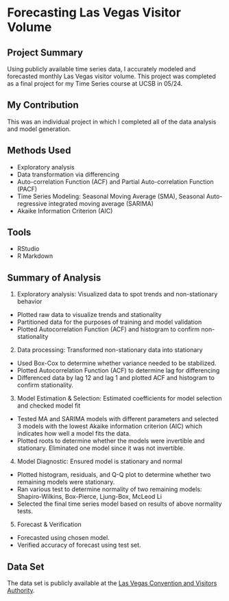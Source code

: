 # Forecasting Las Vegas Visitor Volume

## Project Summary
Using publicly available time series data, I accurately modeled and forecasted monthly Las Vegas visitor volume. This project was completed as a final project for my Time Series course at UCSB in 05/24. 

## My Contribution 
This was an individual project in which I completed all of the data analysis and model generation.

## Methods Used
- Exploratory analysis
- Data transformation via differencing 
- Auto-correlation Function (ACF) and Partial Auto-correlation Function (PACF)
- Time Series Modeling: Seasonal Moving Average (SMA), Seasonal Auto-regressive integrated moving average (SARIMA)
- Akaike Information Criterion (AIC)

## Tools
- RStudio
- R Markdown

## Summary of Analysis
1. Exploratory analysis:  Visualized data to spot trends and non-stationary behavior 
- Plotted raw data to visualize trends and stationality
- Partitioned data for the purposes of training and model validation 
- Plotted Autocorrelation Function (ACF) and histogram to confirm non-stationality
2. Data processing:  Transformed non-stationary data into stationary
- Used Box-Cox to determine whether variance needed to be stabilized.
- Plotted Autocorrelation Function (ACF) to determine lag for differencing
- Differenced data by lag 12 and lag 1 and plotted ACF and histogram to confirm stationality.
3. Model Estimation & Selection: Estimated coefficients for model selection and checked model fit
- Tested MA and SARIMA models with different parameters and selected 3 models with the lowest Akaike information criterion (AIC) which indicates how well a model fits the data.  
- Plotted roots to determine whether the models were invertible and stationary. Eliminated one model since it was not invertible.
4. Model Diagnostic:  Ensured model is stationary and normal
- Plotted histogram, residuals, and Q-Q plot to determine whether two remaining models were stationary.
- Ran various test to determine normality of two remaining models: Shapiro-Wilkins, Box-Pierce, Ljung-Box, McLeod Li 
- Selected the final time series model based on results of above normality tests.
5. Forecast & Verification
- Forecasted using chosen model.
- Verified accuracy of forecast using test set.

## Data Set

The data set is publicly available at the [Las Vegas Convention and Visitors Authority](https://www.lvcva.com/research/?tab=tourism-tracker#tab-container).
